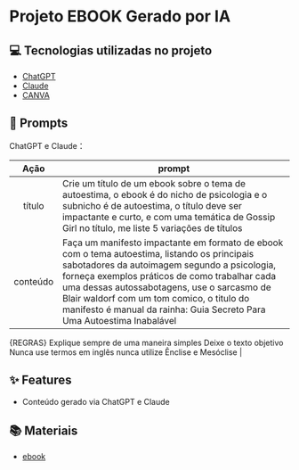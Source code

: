 # Projeto EBOOK Gerado por IA

## 💻 Tecnologias utilizadas no projeto

- [ChatGPT](https://chat.openai.com/) 
- [Claude](https://claude.ai/new/)
- [CANVA](https://www.canva.com/)

## 🧠 Prompts

ChatGPT e Claude：

|   Ação   | prompt                                                                                                                                                                                                                                                                         |
| :------: | ------------------------------------------------------------------------------------------------------------------------------------------------------------------------------------------------------------------------------------------------------------------------------ |
|  título  | Crie um título de um ebook sobre o tema de autoestima, o ebook é do nicho de psicologia e o subnicho é de autoestima, o título deve ser impactante e curto, e com uma temática de Gossip Girl no título, me liste 5 variações de títulos                                                        |
| conteúdo | Faça um manifesto impactante em formato de ebook com o tema autoestima, listando os principais sabotadores da autoimagem segundo a psicologia, forneça exemplos práticos de como trabalhar cada uma dessas autossabotagens, use o sarcasmo de Blair waldorf com um tom comico, o titulo do manifesto é manual da rainha: Guia Secreto Para Uma Autoestima Inabalável

{REGRAS} 
Explique sempre de uma maneira simples
Deixe o texto objetivo
Nunca use termos em inglês
nunca utilize Ênclise e Mesóclise |

## ✨ Features
- Conteúdo gerado via ChatGPT e Claude

## 📚 Materiais
- [ebook](https://www.canva.com/design/DAGceOZQ7-Y/l3Ig26hLl4BmvlguF_3J_A/view?utm_content=DAGceOZQ7-Y&utm_campaign=designshare&utm_medium=link2&utm_source=uniquelinks&utlId=h802c7563ea/)
